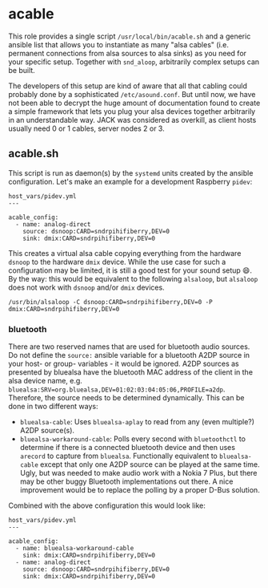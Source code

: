 # acable

This role provides a single script `/usr/local/bin/acable.sh` and a generic ansible list that allows
you to instantiate as many "alsa cables" (i.e. permanent connections from alsa sources to alsa sinks) as you need 
for your specific setup.  Together with `snd_aloop`, arbitrarily complex setups can be built. 

The developers of this setup are kind of aware that all that cabling could probably done by a sophisticated 
`/etc/asound.conf`. But until now, we have not been able to decrypt the huge amount of documentation found to create
a simple framework that lets you plug your alsa devices together arbitrarily in an understandable way. JACK
was considered as overkill, as client hosts usually need 0 or 1 cables, server nodes 2 or 3.

## acable.sh

This script is run as daemon(s) by the `systemd` units created by the ansible configuration. Let's make an 
example for a development Raspberry `pidev`:

~~~
host_vars/pidev.yml
---

acable_config:
  - name: analog-direct
    source: dsnoop:CARD=sndrpihifiberry,DEV=0
    sink: dmix:CARD=sndrpihifiberry,DEV=0

~~~

This creates a virtual alsa cable copying everything from the hardware `dsnoop` to the hardware `dmix` device. While
the use case for such a configuration may be limited, it is still a good test for your sound setup :smile:. By the 
way: this would be equivalent to the following `alsaloop`, but `alsaloop` does not work with `dsnoop` and/or `dmix` 
devices.

~~~
/usr/bin/alsaloop -C dsnoop:CARD=sndrpihifiberry,DEV=0 -P dmix:CARD=sndrpihifiberry,DEV=0
~~~

### bluetooth

There are two reserved names that are used for bluetooth audio sources. Do not define the `source:` ansible variable for a bluetooth A2DP source in your host- or group- variables - it would be ignored. A2DP sources as presented by bluealsa have the bluetooth MAC address of the client in the alsa device name, e.g. `bluealsa:SRV=org.bluealsa,DEV=01:02:03:04:05:06,PROFILE=a2dp`. Therefore, the source needs to be determined dynamically. This can be done in two different ways:

* `bluealsa-cable`: Uses `bluealsa-aplay` to read from any (even multiple?) A2DP source(s).
* `bluealsa-workaround-cable`: Polls every second with `bluetoothctl` to determine if there is a connected bluetooth device and then uses `arecord` to capture from `bluealsa`. Functionally equivalent to `bluealsa-cable` except that only one A2DP source can be played at the same time. Ugly, but was needed to make audio work with a Nokia 7 Plus, but there may be other buggy Bluetooth implementations out there. A nice improvement would be to replace the polling by a proper D-Bus solution.

Combined with the above configuration this would look like: 

~~~
host_vars/pidev.yml
---

acable_config:
  - name: bluealsa-workaround-cable
    sink: dmix:CARD=sndrpihifiberry,DEV=0
  - name: analog-direct
    source: dsnoop:CARD=sndrpihifiberry,DEV=0
    sink: dmix:CARD=sndrpihifiberry,DEV=0
~~~

